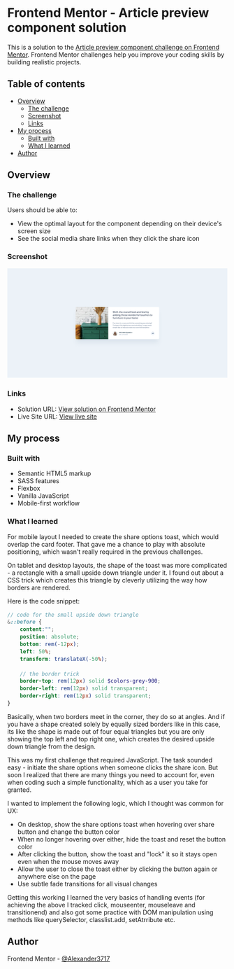 # Frontend Mentor - Article preview component solution

This is a solution to the [Article preview component challenge on Frontend Mentor](https://www.frontendmentor.io/challenges/article-preview-component-dYBN_pYFT). Frontend Mentor challenges help you improve your coding skills by building realistic projects. 

## Table of contents

- [Overview](#overview)
  - [The challenge](#the-challenge)
  - [Screenshot](#screenshot)
  - [Links](#links)
- [My process](#my-process)
  - [Built with](#built-with)
  - [What I learned](#what-i-learned)
- [Author](#author)

## Overview

### The challenge

Users should be able to:

- View the optimal layout for the component depending on their device's screen size
- See the social media share links when they click the share icon

### Screenshot

![](./screenshot.png)

### Links

- Solution URL: [View solution on Frontend Mentor](https://www.frontendmentor.io/solutions/)
- Live Site URL: [View live site](https://alexander3717.github.io/ArticlePreviewComponent/)

## My process

### Built with

- Semantic HTML5 markup
- SASS features
- Flexbox
- Vanilla JavaScript
- Mobile-first workflow

### What I learned

For mobile layout I needed to create the share options toast, which would overlap the card footer. That gave me a chance to play with absolute positioning, which wasn't really required in the previous challenges.

On tablet and desktop layouts, the shape of the toast was more complicated - a rectangle with a small upside down triangle under it. I found out about a CSS trick which creates this triangle by cleverly utilizing the way how borders are rendered.

Here is the code snippet:

```scss
// code for the small upside down triangle
&::before {
    content:"";
    position: absolute;
    bottom: rem(-12px);
    left: 50%;
    transform: translateX(-50%);

    // the border trick
    border-top: rem(12px) solid $colors-grey-900;
    border-left: rem(12px) solid transparent;
    border-right: rem(12px) solid transparent;
}
```
Basically, when two borders meet in the corner, they do so at angles. And if you have a shape created solely by equally sized borders like in this case, its like the shape is made out of four equal triangles but you are only showing the top left and top right one, which creates the desired upside down triangle from the design.

This was my first challenge that required JavaScript. The task sounded easy - initiate the share options when someone clicks the share icon. But soon I realized that there are many things you need to account for, even when coding such a simple functionality, which as a user you take for granted.

I wanted to implement the following logic, which I thought was common for UX:
- On desktop, show the share options toast when hovering over share button and change the button color
- When no longer hovering over either, hide the toast and reset the button color
- After clicking the button, show the toast and "lock" it so it stays open even when the mouse moves away
- Allow the user to close the toast either by clicking the button again or anywhere else on the page
- Use subtle fade transitions for all visual changes

Getting this working I learned the very basics of handling events (for achieving the above I tracked click, mouseenter, mouseleave and transitionend) and also got some practice with DOM manipulation using methods like querySelector, classlist.add, setAtrribute etc.

## Author

Frontend Mentor - [@Alexander3717](https://www.frontendmentor.io/profile/Alexander3717)
